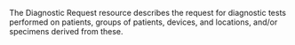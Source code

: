 The Diagnostic Request resource describes the request for diagnostic tests performed on patients, groups of patients, devices, and locations, and/or specimens derived from these. 